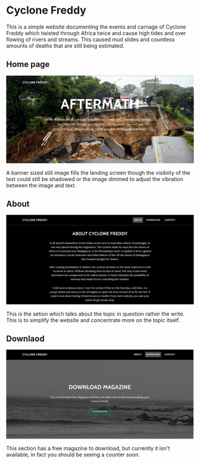 # Cyclone Freddy
This is a simple website documenting the events and carnage of Cyclone Freddy which twisted through Africa twice and cause high tides and over flowing of rivers and streams. This caused mud slides and countless amounts of deaths that are still being estimated.

## Home page

<img src ="assets/img/screenshot1.png" alt="Image of homepage">

A banner sized still image fills the landing screen though the visibiity of the text could still be shadowed or the image dimmed to adjust the vibration between the image and text.

## About

<img src ="assets/img/screenshot2.png" alt="Image of about section">

This is the setion which talks about the topic in question rather the write. This is to simplify the website and concentrate more on the topic itself.

## Downlaod

<img src ="assets/img/screenshot3.png" alt="Image of download">

This section has a free magazine to download, but currently it isn't available, in fact you should be seeing a counter soon.